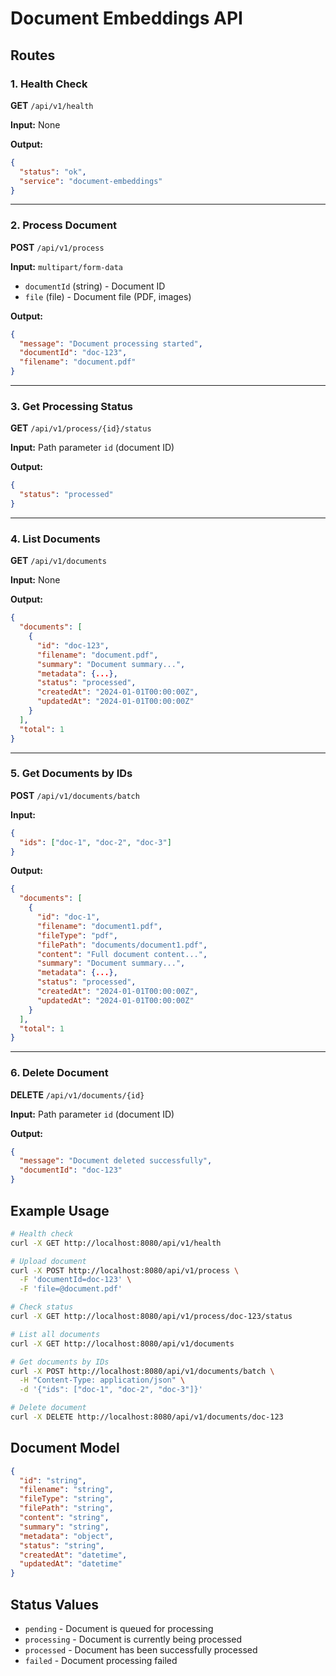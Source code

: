 # Document Embeddings API

## Routes

### 1. Health Check
**GET** `/api/v1/health`

**Input:** None

**Output:**
```json
{
  "status": "ok",
  "service": "document-embeddings"
}
```

---

### 2. Process Document
**POST** `/api/v1/process`

**Input:** `multipart/form-data`
- `documentId` (string) - Document ID
- `file` (file) - Document file (PDF, images)

**Output:**
```json
{
  "message": "Document processing started",
  "documentId": "doc-123",
  "filename": "document.pdf"
}
```

---

### 3. Get Processing Status
**GET** `/api/v1/process/{id}/status`

**Input:** Path parameter `id` (document ID)

**Output:**
```json
{
  "status": "processed"
}
```

---

### 4. List Documents
**GET** `/api/v1/documents`

**Input:** None

**Output:**
```json
{
  "documents": [
    {
      "id": "doc-123",
      "filename": "document.pdf",
      "summary": "Document summary...",
      "metadata": {...},
      "status": "processed",
      "createdAt": "2024-01-01T00:00:00Z",
      "updatedAt": "2024-01-01T00:00:00Z"
    }
  ],
  "total": 1
}
```

---

### 5. Get Documents by IDs
**POST** `/api/v1/documents/batch`

**Input:**
```json
{
  "ids": ["doc-1", "doc-2", "doc-3"]
}
```

**Output:**
```json
{
  "documents": [
    {
      "id": "doc-1",
      "filename": "document1.pdf",
      "fileType": "pdf",
      "filePath": "documents/document1.pdf",
      "content": "Full document content...",
      "summary": "Document summary...",
      "metadata": {...},
      "status": "processed",
      "createdAt": "2024-01-01T00:00:00Z",
      "updatedAt": "2024-01-01T00:00:00Z"
    }
  ],
  "total": 1
}
```

---

### 6. Delete Document
**DELETE** `/api/v1/documents/{id}`

**Input:** Path parameter `id` (document ID)

**Output:**
```json
{
  "message": "Document deleted successfully",
  "documentId": "doc-123"
}
```

## Example Usage

```bash
# Health check
curl -X GET http://localhost:8080/api/v1/health

# Upload document
curl -X POST http://localhost:8080/api/v1/process \
  -F 'documentId=doc-123' \
  -F 'file=@document.pdf'

# Check status
curl -X GET http://localhost:8080/api/v1/process/doc-123/status

# List all documents
curl -X GET http://localhost:8080/api/v1/documents

# Get documents by IDs
curl -X POST http://localhost:8080/api/v1/documents/batch \
  -H "Content-Type: application/json" \
  -d '{"ids": ["doc-1", "doc-2", "doc-3"]}'

# Delete document
curl -X DELETE http://localhost:8080/api/v1/documents/doc-123
```

## Document Model

```json
{
  "id": "string",
  "filename": "string",
  "fileType": "string",
  "filePath": "string",
  "content": "string",
  "summary": "string",
  "metadata": "object",
  "status": "string",
  "createdAt": "datetime",
  "updatedAt": "datetime"
}
```

## Status Values

- `pending` - Document is queued for processing
- `processing` - Document is currently being processed
- `processed` - Document has been successfully processed
- `failed` - Document processing failed